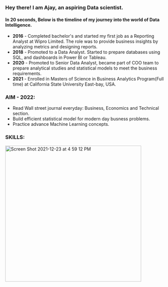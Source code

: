 ### Hey there! I am Ajay, an aspiring Data scientist.
#### In 20 seconds, Below is the timeline of my journey into the world of Data Intelligence.

- **2016** - Completed bachelor's and started my first job as a Reporting Analyst at Wipro Limited. The role was to provide business insights by analyzing metrics and designing reports.
- **2018** - Promoted to a Data Analyst. Started to prepare databases using SQL, and dashboards in Power BI or Tableau.
- **2020** - Promoted to Senior Data Analyst, became part of COO team to prepare analytical studies and statistical models to meet the business requirements.
- **2021** - Enrolled in Masters of Science in Business Analytics Program(Full time) at California State University East-bay, USA.

### AIM - 2022:  
- Read Wall street journal everyday: Business, Economics and Technical section.
- Build efficient statistical model for modern day busness problems.
- Practice advance Machine Learning concepts.

### SKILLS:

<img width="432" alt="Screen Shot 2021-12-23 at 4 59 12 PM" src="https://user-images.githubusercontent.com/64645859/147303409-f36a86dc-2b26-41d8-8ee2-93ea3193059b.png">
